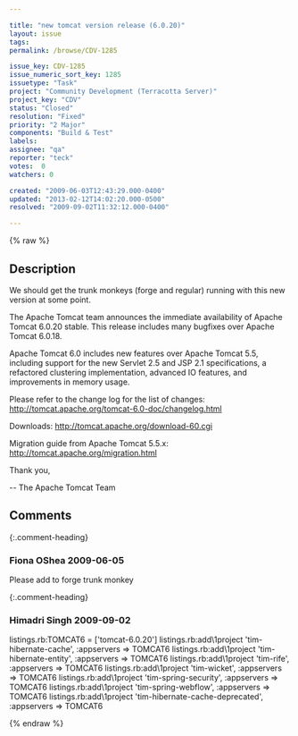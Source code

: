 ```yaml
---

title: "new tomcat version release (6.0.20)"
layout: issue
tags: 
permalink: /browse/CDV-1285

issue_key: CDV-1285
issue_numeric_sort_key: 1285
issuetype: "Task"
project: "Community Development (Terracotta Server)"
project_key: "CDV"
status: "Closed"
resolution: "Fixed"
priority: "2 Major"
components: "Build & Test"
labels: 
assignee: "qa"
reporter: "teck"
votes:  0
watchers: 0

created: "2009-06-03T12:43:29.000-0400"
updated: "2013-02-12T14:02:20.000-0500"
resolved: "2009-09-02T11:32:12.000-0400"

---
```




{% raw %}



## Description

<div markdown="1" class="description">

We should get the trunk monkeys (forge and regular) running with this new version at some point. 

The Apache Tomcat team announces the immediate availability of Apache
Tomcat 6.0.20 stable. This release includes many bugfixes over Apache
Tomcat 6.0.18.

Apache Tomcat 6.0 includes new features over Apache Tomcat 5.5,
including support for the new Servlet 2.5 and JSP 2.1 specifications, a
refactored clustering implementation, advanced IO features, and
improvements in memory usage.

Please refer to the change log for the list of changes:
http://tomcat.apache.org/tomcat-6.0-doc/changelog.html

Downloads:
http://tomcat.apache.org/download-60.cgi

Migration guide from Apache Tomcat 5.5.x:
http://tomcat.apache.org/migration.html

Thank you,

-- The Apache Tomcat Team



</div>

## Comments


{:.comment-heading}
### **Fiona OShea** <span class="date">2009-06-05</span>

<div markdown="1" class="comment">

Please add to forge trunk monkey

</div>


{:.comment-heading}
### **Himadri Singh** <span class="date">2009-09-02</span>

<div markdown="1" class="comment">

listings.rb:TOMCAT6 = ['tomcat-6.0.20']
listings.rb:add\1project 'tim-hibernate-cache', :appservers => TOMCAT6
listings.rb:add\1project 'tim-hibernate-entity', :appservers => TOMCAT6
listings.rb:add\1project 'tim-rife', :appservers => TOMCAT6
listings.rb:add\1project 'tim-wicket', :appservers => TOMCAT6
listings.rb:add\1project 'tim-spring-security', :appservers => TOMCAT6
listings.rb:add\1project 'tim-spring-webflow', :appservers => TOMCAT6
listings.rb:add\1project 'tim-hibernate-cache-deprecated', :appservers => TOMCAT6


</div>



{% endraw %}
